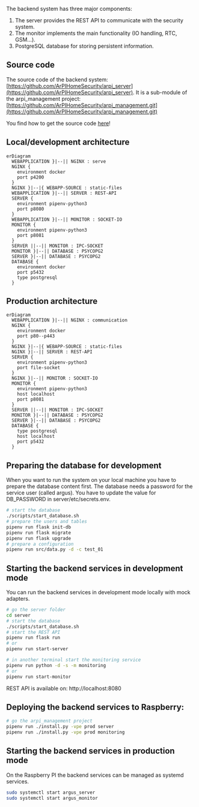 The backend system has three major components:

1. The server provides the REST API to communicate with the security system.
2. The monitor implements the main functionality (IO handling, RTC, GSM...).
3. PostgreSQL database for storing persistent information.


## Source code

The source code of the backend system:
[https://github.com/ArPIHomeSecurity/arpi_server](https://github.com/ArPIHomeSecurity/arpi_server).
It is a sub-module of the arpi_management project:
[https://github.com/ArPIHomeSecurity/arpi_management.git](https://github.com/ArPIHomeSecurity/arpi_management.git)

You find how to get the source code [here](index.md#getting-the-code)!


## Local/development architecture

```mermaid
erDiagram
  WEBAPPLICATION }|--|| NGINX : serve
  NGINX {
    environment docker
    port p4200
  }
  NGINX }|--|{ WEBAPP-SOURCE : static-files
  WEBAPPLICATION }|--|| SERVER : REST-API
  SERVER {
    environment pipenv-python3
    port p8080
  }
  WEBAPPLICATION }|--|| MONITOR : SOCKET-IO
  MONITOR {
    environment pipenv-python3
    port p8081
  }
  SERVER ||--|| MONITOR : IPC-SOCKET
  MONITOR }|--|| DATABASE : PSYCOPG2
  SERVER }|--|| DATABASE : PSYCOPG2
  DATABASE {
    environment docker
    port p5432
    type postgresql
  }
```

## Production architecture

```mermaid
erDiagram
  WEBAPPLICATION }|--|| NGINX : communication
  NGINX {
    environment docker
    port p80--p443
  }
  NGINX }|--|{ WEBAPP-SOURCE : static-files
  NGINX }|--|| SERVER : REST-API
  SERVER {
    environment pipenv-python3
    port file-socket
  }
  NGINX }|--|| MONITOR : SOCKET-IO
  MONITOR {
    environment pipenv-python3
    host localhost
    port p8081
  }
  SERVER ||--|| MONITOR : IPC-SOCKET
  MONITOR }|--|| DATABASE : PSYCOPG2
  SERVER }|--|| DATABASE : PSYCOPG2
  DATABASE {
    type postgresql
    host localhost
    port p5432
  }
```

## Preparing the database for development

When you want to run the system on your local machine you have to prepare the database content first.
The database needs a password for the service user (called argus). You have to update the value 
for DB_PASSWORD in server/etc/secrets.env.

```bash
# start the database
./scripts/start_database.sh
# prepare the users and tables
pipenv run flask init-db
pipenv run flask migrate
pipenv run flask upgrade
# prepare a configuration
pipenv run src/data.py -d -c test_01
```

## Starting the backend services in development mode

You can run the backend services in development mode locally with mock adapters.

```bash
# go the server folder
cd server
# start the database
./scripts/start_database.sh
# start the REST API
pipenv run flask run
# or
pipenv run start-server

# in another terminal start the monitoring service
pipenv run python -d -s -m monitoring
# or
pipenv run start-monitor
```

REST API is available on: http://localhost:8080

## Deploying the backend services to Raspberry:

```bash
# go the arpi_management project
pipenv run ./install.py -vpe prod server
pipenv run ./install.py -vpe prod monitoring
```

## Starting the backend services in production mode

On the Raspberry PI the backend services can be managed as systemd services.

```bash
sudo systemctl start argus_server
sudo systemctl start argus_monitor
```
